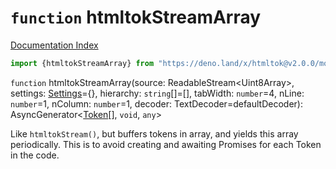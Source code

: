 # `function` htmltokStreamArray

[Documentation Index](../README.md)

```ts
import {htmltokStreamArray} from "https://deno.land/x/htmltok@v2.0.0/mod.ts"
```

`function` htmltokStreamArray(source: ReadableStream\<Uint8Array>, settings: [Settings](../interface.Settings/README.md)=\{}, hierarchy: `string`\[]=\[], tabWidth: `number`=4, nLine: `number`=1, nColumn: `number`=1, decoder: TextDecoder=defaultDecoder): AsyncGenerator\<[Token](../class.Token/README.md)\[], `void`, `any`>

Like `htmltokStream()`, but buffers tokens in array, and yields this array periodically.
This is to avoid creating and awaiting Promises for each Token in the code.

